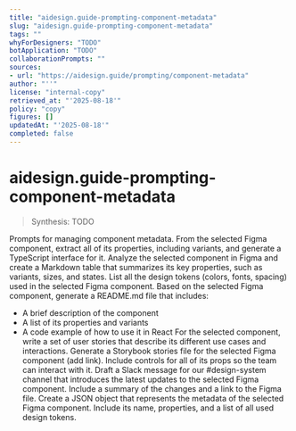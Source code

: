 ```yaml
---
title: "aidesign.guide-prompting-component-metadata"
slug: "aidesign.guide-prompting-component-metadata"
tags: ""
whyForDesigners: "TODO"
botApplication: "TODO"
collaborationPrompts: ""
sources:
- url: "https://aidesign.guide/prompting/component-metadata"
author: "''"
license: "internal-copy"
retrieved_at: "'2025-08-18'"
policy: "copy"
figures: []
updatedAt: "'2025-08-18'"
completed: false
---
```


# aidesign.guide-prompting-component-metadata

> Synthesis: TODO

Prompts for managing component metadata.
From the selected Figma component, extract all of its properties, including variants, and generate a TypeScript interface for it.
Analyze the selected component in Figma and create a Markdown table that summarizes its key properties, such as variants, sizes, and states.
List all the design tokens (colors, fonts, spacing) used in the selected Figma component.
Based on the selected Figma component, generate a README.md file that includes:
- A brief description of the component
- A list of its properties and variants
- A code example of how to use it in React
For the selected component, write a set of user stories that describe its different use cases and interactions.
Generate a Storybook stories file for the selected Figma component (add link). Include controls for all of its props so the team can interact with it.
Draft a Slack message for our #design-system channel that introduces the latest updates to the selected Figma component. Include a summary of the changes and a link to the Figma file.
Create a JSON object that represents the metadata of the selected Figma component. Include its name, properties, and a list of all used design tokens.


